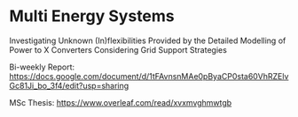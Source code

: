 # Multi Energy Systems
Investigating Unknown (In)flexibilities Provided by the Detailed Modelling of Power to X Converters Considering Grid Support Strategies

Bi-weekly Report:
https://docs.google.com/document/d/1tFAvnsnMAe0pByaCP0sta60VhRZElvGc81Ji_bo_3f4/edit?usp=sharing

MSc Thesis:
https://www.overleaf.com/read/xvxmvghmwtgb
